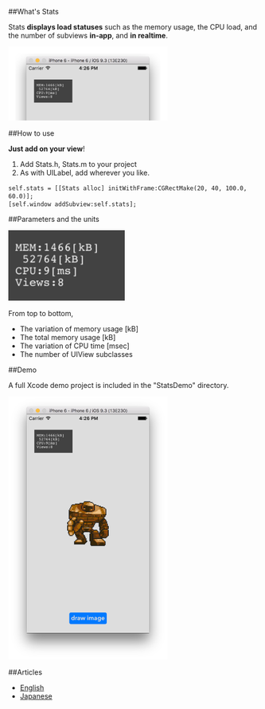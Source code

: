 ##What's Stats

Stats **displays load statuses** such as the memory usage, the CPU load, and the number of subviews **in-app**, and **in realtime**.

<img src="README_images/stats.png" width="320">

##How to use

**Just add on your view**!

1. Add Stats.h, Stats.m to your project
2. As with UILabel, add wherever you like.

```objc
self.stats = [[Stats alloc] initWithFrame:CGRectMake(20, 40, 100.0, 60.0)];
[self.window addSubview:self.stats];
```

##Parameters and the units

![](README_images/stats_up.png)

From top to bottom,

- The variation of memory usage [kB]
- The total memory usage [kB]
- The variation of CPU time [msec]
- The number of UIView subclasses


##Demo

A full Xcode demo project is included in the "StatsDemo" directory.

<img src="README_images/demo.png" width="320">



##Articles

- [English](http://d.hatena.ne.jp/shu223/20111118/1321576538)
- [Japanese](http://d.hatena.ne.jp/shu223/20110428/1303930059)
